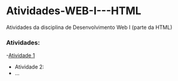 # Atividades-WEB-I---HTML
Atividades da disciplina de Desenvolvimento Web I (parte da HTML)

### Atividades:
-[Atividade 1](Atividade1.html)
- Atividade 2: <blablabla>
- ...
